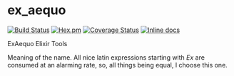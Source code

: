 # ex_aequo

[![Build Status](https://travis-ci.org/RobertDober/ex_aequo.svg?branch=master)](https://travis-ci.org/RobertDober/ex_aequo)
[![Hex.pm](https://img.shields.io/hexpm/v/ex_aequo.svg)](https://hex.pm/packages/ex_aequo)
[![Coverage Status](https://coveralls.io/repos/github/RobertDober/ex_aequo/badge.svg?branch=master)](https://coveralls.io/github/RobertDober/ex_aequo?branch=master)
[![Inline docs](http://inch-ci.org/github/RobertDober/ex_aequo.svg?branch=master)](http://inch-ci.org/github/RobertDober/ex_aequo)

ExAequo Elixir Tools

Meaning of the name. All nice latin expressions starting with _Ex_ are consumed at an alarming rate, so, all things
being equal, I choose this one.

<!-- begin @doc ExAequo.Enum -->
<!-- end @doc ExAequo.Enum -->
